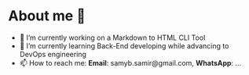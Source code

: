 # About me 👋
- 🔭 I’m currently working on a Markdown to HTML CLI Tool
- 🌱 I’m currently learning Back-End developing while advancing to DevOps engineering 
- 📫 How to reach me: __Email__: samyb.samir&#8203;@gmail.com, __WhatsApp__: ...  
